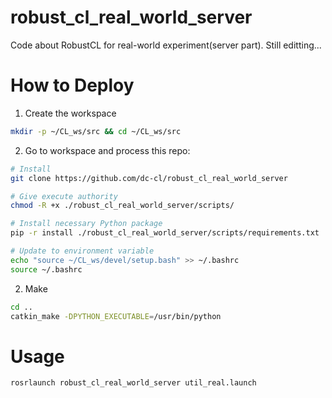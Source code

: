 # robust_cl_real_world_server
Code about RobustCL for real-world experiment(server part). Still editting...

# How to Deploy
1. Create the workspace
```bash
mkdir -p ~/CL_ws/src && cd ~/CL_ws/src
```
2. Go to workspace and process this repo:
```bash
# Install
git clone https://github.com/dc-cl/robust_cl_real_world_server

# Give execute authority
chmod -R +x ./robust_cl_real_world_server/scripts/

# Install necessary Python package
pip -r install ./robust_cl_real_world_server/scripts/requirements.txt

# Update to environment variable
echo "source ~/CL_ws/devel/setup.bash" >> ~/.bashrc
source ~/.bashrc
```

2. Make
```bash
cd ..
catkin_make -DPYTHON_EXECUTABLE=/usr/bin/python
```

# Usage
```bash
rosrlaunch robust_cl_real_world_server util_real.launch
```

